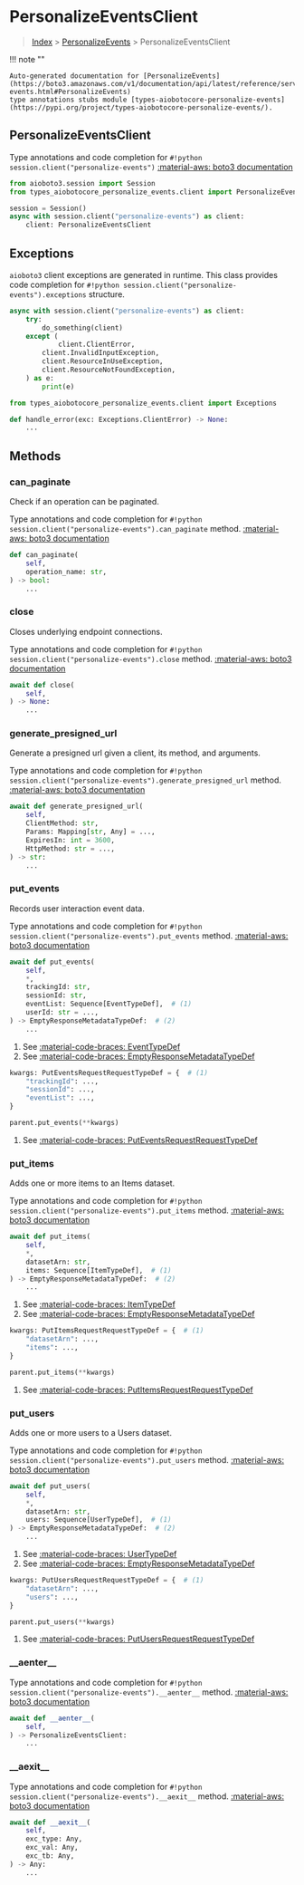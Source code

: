 # PersonalizeEventsClient

> [Index](../README.md) > [PersonalizeEvents](./README.md) > PersonalizeEventsClient

!!! note ""

    Auto-generated documentation for [PersonalizeEvents](https://boto3.amazonaws.com/v1/documentation/api/latest/reference/services/personalize-events.html#PersonalizeEvents)
    type annotations stubs module [types-aiobotocore-personalize-events](https://pypi.org/project/types-aiobotocore-personalize-events/).

## PersonalizeEventsClient

Type annotations and code completion for `#!python session.client("personalize-events")`
[:material-aws: boto3 documentation](https://boto3.amazonaws.com/v1/documentation/api/latest/reference/services/personalize-events.html#PersonalizeEvents.Client)

```python title="Usage example"
from aioboto3.session import Session
from types_aiobotocore_personalize_events.client import PersonalizeEventsClient

session = Session()
async with session.client("personalize-events") as client:
    client: PersonalizeEventsClient
```

## Exceptions


`aioboto3` client exceptions are generated in runtime.
This class provides code completion for `#!python session.client("personalize-events").exceptions` structure.

```python title="Usage example"
async with session.client("personalize-events") as client:
    try:
        do_something(client)
    except (
            client.ClientError,
        client.InvalidInputException,
        client.ResourceInUseException,
        client.ResourceNotFoundException,
    ) as e:
        print(e)
```

```python title="Type checking example"
from types_aiobotocore_personalize_events.client import Exceptions

def handle_error(exc: Exceptions.ClientError) -> None:
    ...
```


## Methods


### can\_paginate

Check if an operation can be paginated.

Type annotations and code completion for `#!python session.client("personalize-events").can_paginate` method.
[:material-aws: boto3 documentation](https://boto3.amazonaws.com/v1/documentation/api/latest/reference/services/personalize-events.html#PersonalizeEvents.Client.can_paginate)

```python title="Method definition"
def can_paginate(
    self,
    operation_name: str,
) -> bool:
    ...
```


### close

Closes underlying endpoint connections.

Type annotations and code completion for `#!python session.client("personalize-events").close` method.
[:material-aws: boto3 documentation](https://boto3.amazonaws.com/v1/documentation/api/latest/reference/services/personalize-events.html#PersonalizeEvents.Client.close)

```python title="Method definition"
await def close(
    self,
) -> None:
    ...
```


### generate\_presigned\_url

Generate a presigned url given a client, its method, and arguments.

Type annotations and code completion for `#!python session.client("personalize-events").generate_presigned_url` method.
[:material-aws: boto3 documentation](https://boto3.amazonaws.com/v1/documentation/api/latest/reference/services/personalize-events.html#PersonalizeEvents.Client.generate_presigned_url)

```python title="Method definition"
await def generate_presigned_url(
    self,
    ClientMethod: str,
    Params: Mapping[str, Any] = ...,
    ExpiresIn: int = 3600,
    HttpMethod: str = ...,
) -> str:
    ...
```


### put\_events

Records user interaction event data.

Type annotations and code completion for `#!python session.client("personalize-events").put_events` method.
[:material-aws: boto3 documentation](https://boto3.amazonaws.com/v1/documentation/api/latest/reference/services/personalize-events.html#PersonalizeEvents.Client.put_events)

```python title="Method definition"
await def put_events(
    self,
    *,
    trackingId: str,
    sessionId: str,
    eventList: Sequence[EventTypeDef],  # (1)
    userId: str = ...,
) -> EmptyResponseMetadataTypeDef:  # (2)
    ...
```

1. See [:material-code-braces: EventTypeDef](./type_defs.md#eventtypedef) 
2. See [:material-code-braces: EmptyResponseMetadataTypeDef](./type_defs.md#emptyresponsemetadatatypedef) 


```python title="Usage example with kwargs"
kwargs: PutEventsRequestRequestTypeDef = {  # (1)
    "trackingId": ...,
    "sessionId": ...,
    "eventList": ...,
}

parent.put_events(**kwargs)
```

1. See [:material-code-braces: PutEventsRequestRequestTypeDef](./type_defs.md#puteventsrequestrequesttypedef) 

### put\_items

Adds one or more items to an Items dataset.

Type annotations and code completion for `#!python session.client("personalize-events").put_items` method.
[:material-aws: boto3 documentation](https://boto3.amazonaws.com/v1/documentation/api/latest/reference/services/personalize-events.html#PersonalizeEvents.Client.put_items)

```python title="Method definition"
await def put_items(
    self,
    *,
    datasetArn: str,
    items: Sequence[ItemTypeDef],  # (1)
) -> EmptyResponseMetadataTypeDef:  # (2)
    ...
```

1. See [:material-code-braces: ItemTypeDef](./type_defs.md#itemtypedef) 
2. See [:material-code-braces: EmptyResponseMetadataTypeDef](./type_defs.md#emptyresponsemetadatatypedef) 


```python title="Usage example with kwargs"
kwargs: PutItemsRequestRequestTypeDef = {  # (1)
    "datasetArn": ...,
    "items": ...,
}

parent.put_items(**kwargs)
```

1. See [:material-code-braces: PutItemsRequestRequestTypeDef](./type_defs.md#putitemsrequestrequesttypedef) 

### put\_users

Adds one or more users to a Users dataset.

Type annotations and code completion for `#!python session.client("personalize-events").put_users` method.
[:material-aws: boto3 documentation](https://boto3.amazonaws.com/v1/documentation/api/latest/reference/services/personalize-events.html#PersonalizeEvents.Client.put_users)

```python title="Method definition"
await def put_users(
    self,
    *,
    datasetArn: str,
    users: Sequence[UserTypeDef],  # (1)
) -> EmptyResponseMetadataTypeDef:  # (2)
    ...
```

1. See [:material-code-braces: UserTypeDef](./type_defs.md#usertypedef) 
2. See [:material-code-braces: EmptyResponseMetadataTypeDef](./type_defs.md#emptyresponsemetadatatypedef) 


```python title="Usage example with kwargs"
kwargs: PutUsersRequestRequestTypeDef = {  # (1)
    "datasetArn": ...,
    "users": ...,
}

parent.put_users(**kwargs)
```

1. See [:material-code-braces: PutUsersRequestRequestTypeDef](./type_defs.md#putusersrequestrequesttypedef) 

### \_\_aenter\_\_



Type annotations and code completion for `#!python session.client("personalize-events").__aenter__` method.
[:material-aws: boto3 documentation](https://boto3.amazonaws.com/v1/documentation/api/latest/reference/services/personalize-events.html#PersonalizeEvents.Client.__aenter__)

```python title="Method definition"
await def __aenter__(
    self,
) -> PersonalizeEventsClient:
    ...
```


### \_\_aexit\_\_



Type annotations and code completion for `#!python session.client("personalize-events").__aexit__` method.
[:material-aws: boto3 documentation](https://boto3.amazonaws.com/v1/documentation/api/latest/reference/services/personalize-events.html#PersonalizeEvents.Client.__aexit__)

```python title="Method definition"
await def __aexit__(
    self,
    exc_type: Any,
    exc_val: Any,
    exc_tb: Any,
) -> Any:
    ...
```





